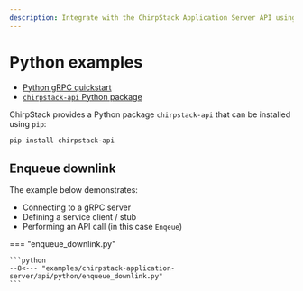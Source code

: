 ```yaml
---
description: Integrate with the ChirpStack Application Server API using Python.
---
```


# Python examples

* [Python gRPC quickstart](https://grpc.io/docs/languages/python/quickstart/)
* [`chirpstack-api` Python package](https://pypi.org/project/chirpstack-api/)

ChirpStack provides a Python package `chirpstack-api` that can be installed
using `pip`:

```bash
pip install chirpstack-api
```

## Enqueue downlink

The example below demonstrates:

* Connecting to a gRPC server
* Defining a service client / stub
* Performing an API call (in this case `Enqeue`)

=== "enqueue_downlink.py"

	```python
	--8<--- "examples/chirpstack-application-server/api/python/enqueue_downlink.py"
	```
